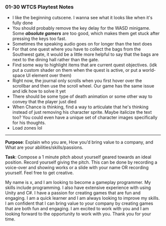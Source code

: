 ### 01-30 WTCS Playtest Notes
- I like the beginning cutscene. I wanna see what it looks like when it's fully done 
- You should probably remove the key delay for the WASD minigame. Some ***absolute gamers*** are too good, which makes them get stuck after pressing the keys too fast.
- Sometimes the speaking audio goes on for longer than the text does
- For that one quest where you have to collect the bags from the Southwest gate, it would be a little more helpful to say that the bags are next to the dining hall rather than the gate.
- Find some way to highlight items that are current quest objectives. (idk put a custom shader on them when the quest is active, or put a world-space UI element over them)
- Right now, the journal only scrolls when you first hover over the scrollbar and then use the scroll wheel. Our game has the same issue and idk how to solve it yet
- There should be some type of death animation or some other way to convey that the player just died
- When Chance is thinking, find a way to articulate that he's thinking instead of just removing his character sprite. Maybe italicize the text too? You could even have a unique set of character images specifically for his thoughts.
- Load zones lol

---

**Purpose**: Explain who you are, How you’d bring value to a company, and What are your abilities/skills/passions.

**Task**: Compose a 1 minute pitch about yourself geared towards an ideal position. Record yourself giving the pitch. This can be done by recording a voice-over and showing works or a slide with your name OR recording yourself. Feel free to get creative.

My name is x, and I am looking to become a gameplay programmer. My skills include programming. I also have extensive experience with using Unity and C#. I have a passion for creating games that are fun and engaging. I am a quick learner and I am always looking to improve my skills. I am confident that I can bring value to your company by creating games that are both fun and engaging. I am excited to work with you and I am looking forward to the opportunity to work with you. Thank you for your time. 
